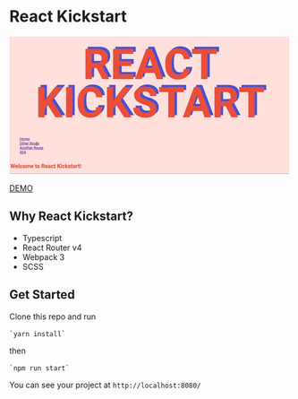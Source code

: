 # React Kickstart

![React Kickstart](./src/static/kickstart-clip.gif)

[DEMO](http://qualitydixon.github.io/react-kickstart/)

## Why React Kickstart?

- Typescript
- React Router v4
- Webpack 3
- SCSS

## Get Started

Clone this repo and run

	`yarn install`
	
then

	`npm run start`

You can see your project at `http://localhost:8080/`
